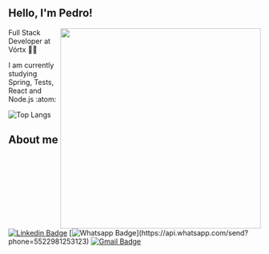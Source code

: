 

## Hello, I'm Pedro!
<img align="right" width="400" src="https://media.giphy.com/media/zoFBRfQo68Zqw/giphy.gif">

Full Stack Developer at Vórtx :man_technologist:

I am currently studying Spring, Tests, React and Node.js :atom:

![Top Langs](https://github-readme-stats.vercel.app/api/top-langs/?username=pofreire&layout=compact)

## About me 

[![Linkedin Badge](https://img.shields.io/badge/-LinkedIn-blue?style=flat-square&logo=Linkedin&logoColor=white&link=https://www.linkedin.com/in/pofreire/)](https://www.linkedin.com/in/pofreire/)
[![Whatsapp Badge](https://img.shields.io/badge/-Whatsapp-4CA143?style=flat-square&labelColor=4CA143&logo=whatsapp&logoColor=white&link=https://api.whatsapp.com/send?phone=5522981253123!)](https://api.whatsapp.com/send?phone=5522981253123)
[![Gmail Badge](https://img.shields.io/badge/-Gmail-c14438?style=flat-square&logo=Gmail&logoColor=white&link=mailto:30freire@gmail.com)](mailto:30freire@gmail.com)
